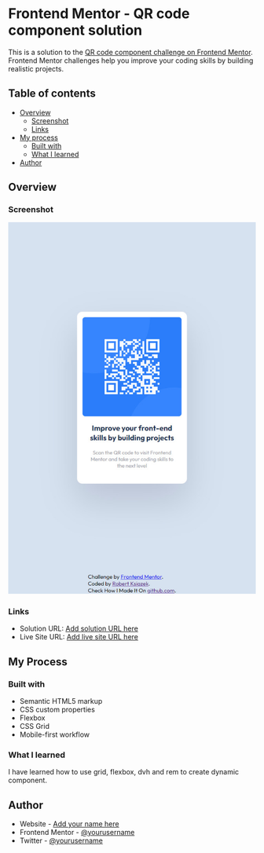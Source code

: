 # Frontend Mentor - QR code component solution

This is a solution to the [QR code component challenge on Frontend Mentor](https://www.frontendmentor.io/challenges/qr-code-component-iux_sIO_H). Frontend Mentor challenges help you improve your coding skills by building realistic projects.

## Table of contents

- [Overview](#overview)
  - [Screenshot](#screenshot)
  - [Links](#links)
- [My process](#my-process)
  - [Built with](#built-with)
  - [What I learned](#what-i-learned)
- [Author](#author)


## Overview

### Screenshot

![](./screenshot.jpg)

### Links

- Solution URL: [Add solution URL here](https://github.com/Robert-Lukasz-Ksiazek/QR-code-component)
- Live Site URL: [Add live site URL here](https://www.robertksiazek.com/portfolio/QR-code-component)

## My Process

### Built with

- Semantic HTML5 markup
- CSS custom properties
- Flexbox
- CSS Grid
- Mobile-first workflow

### What I learned

I have learned how to use grid, flexbox, dvh and rem to create dynamic component.

## Author

- Website - [Add your name here](https://www.robertksiazek.com)
- Frontend Mentor - [@yourusername](https://www.frontendmentor.io/profile/Robert-Lukasz-Ksiazek)
- Twitter - [@yourusername](https://www.twitter.com/_robertksiazek_)
